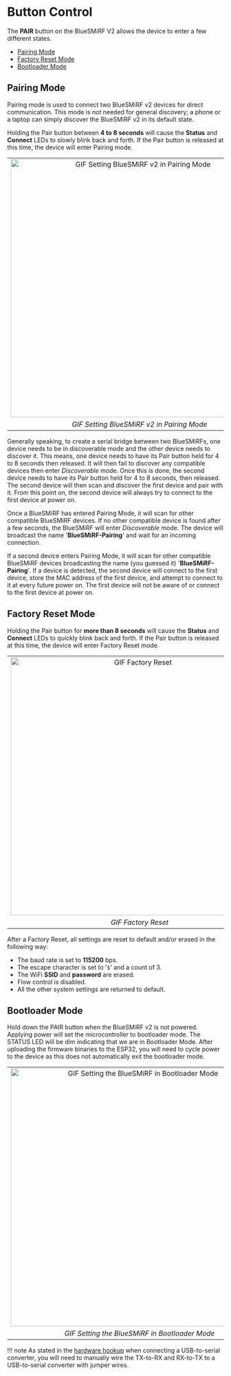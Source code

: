 # Button Control

The **PAIR** button on the BlueSMiRF V2 allows the device to enter a few different states.

* [Pairing Mode](../button/#pairing-mode)
* [Factory Reset Mode](../button/#factory-reset-mode)
* [Bootloader Mode](../button/#bluetooth-mode)



## Pairing Mode

Pairing mode is used to connect two BlueSMiRF v2 devices for direct communication. This mode is *not* needed for general discovery; a phone or a laptop can simply discover the BlueSMiRF v2 in its default state.

Holding the Pair button between **4 to 8 seconds** will cause the **Status** and **Connect** LEDs to slowly blink back and forth. If the Pair button is released at this time, the device will enter Pairing mode.

<div style="text-align: center;">
  <table>
    <tr style="vertical-align:middle;">
     <td style="text-align: center; vertical-align: middle;"><a href="../assets/img/BlueSMiRF-_v2_Pair_Mode.gif"><img src="../assets/img/BlueSMiRF-_v2_Pair_Mode.gif" width="600px" height="600px" alt="GIF Setting BlueSMiRF v2 in  Pairing Mode"></a></td>
    </tr>
    <tr style="vertical-align:middle;">
     <td style="text-align: center; vertical-align: middle;">
       <i>GIF Setting BlueSMiRF v2 in Pairing Mode </i>
     </td>
    </tr>
  </table>
</div>

Generally speaking, to create a serial bridge between two BlueSMiRFs, one device needs to be in discoverable mode and the other device needs to discover it. This means, one device needs to have its Pair button held for 4 to 8 seconds then released. It will then fail to discover any compatible devices then enter *Discoverable* mode. Once this is done, the second device needs to have its Pair button held for 4 to 8 seconds, then released. The second device will then scan and discover the first device and pair with it. From this point on, the second device will always try to connect to the first device at power on.

Once a BlueSMiRF has entered Pairing Mode, it will scan for other compatible BlueSMiRF devices. If no other compatible device is found after a few seconds, the BlueSMiRF will enter *Discoverable* mode. The device will broadcast the name '**BlueSMiRF-Pairing**' and wait for an incoming connection.

If a second device enters Pairing Mode, it will scan for other compatible BlueSMiRF devices broadcasting the name (you guessed it) '**BlueSMiRF-Pairing**'. If a device is detected, the second device will connect to the first device, store the MAC address of the first device, and attempt to connect to it at every future power on. The first device will not be aware of or connect to the first device at power on.



## Factory Reset Mode

Holding the Pair button for **more than 8 seconds** will cause the **Status** and **Connect** LEDs to quickly blink back and forth. If the Pair button is released at this time, the device will enter Factory Reset mode.

<div style="text-align: center;">
  <table>
    <tr style="vertical-align:middle;">
     <td style="text-align: center; vertical-align: middle;"><a href="../assets/img/BlueSMiRF_V2_Factory_Reset_.gif"><img src="../assets/img/BlueSMiRF_V2_Factory_Reset_.gif" width="600px" height="600px" alt="GIF Factory Reset"></a></td>
    </tr>
    <tr style="vertical-align:middle;">
     <td style="text-align: center; vertical-align: middle;">
       <i>GIF Factory Reset</i>
     </td>
    </tr>
  </table>
</div>

<!-- A Factor Reset can also -->

After a Factory Reset, all settings are reset to default and/or erased in the following way:

* The baud rate is set to **115200** bps.
* The escape character is set to '`$`' and a count of 3.
* The WiFi **SSID** and **password** are erased.
* Flow control is disabled.
* All the other system settings are returned to default.



## Bootloader Mode

Hold down the PAIR button when the BlueSMiRF v2 is not powered. Applying power will set the microcontroller to bootloader mode. The STATUS LED will be dim indicating that we are in Bootloader Mode. After uploading the firmware binaries to the ESP32, you will need to cycle power to the device as this does not automatically exit the bootloader mode.

<div style="text-align: center;">
  <table>
    <tr style="vertical-align:middle;">
     <td style="text-align: center; vertical-align: middle;"><a href="../assets/img/BlueSMiRF_Bootloader_Mode_LED_Dim.gif"><img src="../assets/img/BlueSMiRF_Bootloader_Mode_LED_Dim.gif" width="600px" height="600px" alt="GIF Setting the BlueSMiRF in Bootloader Mode"></a></td>
    </tr>
    <tr style="vertical-align:middle;">
     <td style="text-align: center; vertical-align: middle;">
       <i>GIF Setting the BlueSMiRF in Bootloader Mode</i>
     </td>
    </tr>
  </table>
</div>


!!! note
    As stated in the [hardware hookup](../hardware_hookup/#usb-to-serial-converter-to-bluesmirf-v2) when connecting a USB-to-serial converter, you will need to manually wire the TX-to-RX and RX-to-TX to a USB-to-serial converter with jumper wires.
